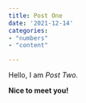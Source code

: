 ```yaml
---
title: Post One
date: '2021-12-14'
categories:
- "numbers"
- "content"

---
```


Hello, I am _Post Two._

**Nice to meet you!**